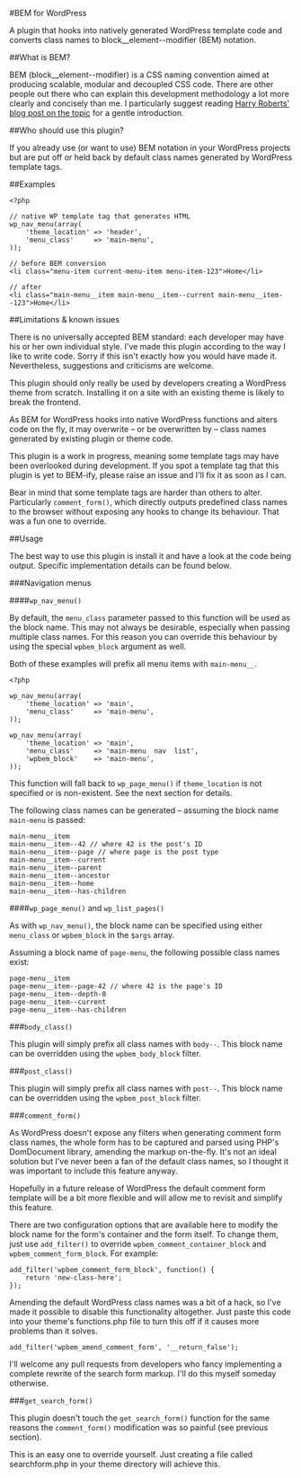 #BEM for WordPress

A plugin that hooks into natively generated WordPress template code and converts class names to block__element--modifier (BEM) notation.

##What is BEM?

BEM (block__element--modifier) is a CSS naming convention aimed at producing scalable, modular and decoupled CSS code. There are other people out there who can explain this development methodology a lot more clearly and concisely than me. I particularly suggest reading [Harry Roberts' blog post on the topic](http://csswizardry.com/2013/01/mindbemding-getting-your-head-round-bem-syntax/) for a gentle introduction.

##Who should use this plugin?

If you already use (or want to use) BEM notation in your WordPress projects but are put off or held back by default class names generated by WordPress template tags.

##Examples

	<?php
	
	// native WP template tag that generates HTML
	wp_nav_menu(array(
		'theme_location' => 'header',
		'menu_class'     => 'main-menu',
	));
	
	// before BEM conversion
	<li class="menu-item current-menu-item menu-item-123">Home</li>
	
	// after
	<li class="main-menu__item main-menu__item--current main-menu__item--123">Home</li>

##Limitations & known issues

There is no universally accepted BEM standard: each developer may have his or her own individual style. I've made this plugin according to the way I like to write code. Sorry if this isn't exactly how you would have made it. Nevertheless, suggestions and criticisms are welcome.

This plugin should only really be used by developers creating a WordPress theme from scratch. Installing it on a site with an existing theme is likely to break the frontend.

As BEM for WordPress hooks into native WordPress functions and alters code on the fly, it may overwrite – or be overwritten by – class names generated by existing plugin or theme code.

This plugin is a work in progress, meaning some template tags may have been overlooked during development. If you spot a template tag that this plugin is yet to BEM-ify, please raise an issue and I'll fix it as soon as I can.

Bear in mind that some template tags are harder than others to alter. Particularly `comment_form()`, which directly outputs predefined class names to the browser without exposing any hooks to change its behaviour. That was a fun one to override.

##Usage

The best way to use this plugin is install it and have a look at the code being output. Specific implementation details can be found below.

###Navigation menus

####`wp_nav_menu()`

By default, the `menu_class` parameter passed to this function will be used as the block name. This may not always be desirable, especially when passing multiple class names. For this reason you can override this behaviour by using the special `wpbem_block` argument as well.

Both of these examples will prefix all menu items with `main-menu__`.

	<?php
	
	wp_nav_menu(array(
		'theme_location' => 'main',
		'menu_class'     => 'main-menu',
	));
	
	wp_nav_menu(array(
		'theme_location' => 'main',
		'menu_class'     => 'main-menu  nav  list',
		'wpbem_block'    => 'main-menu',
	));

This function will fall back to `wp_page_menu()` if `theme_location` is not specified or is non-existent. See the next section for details.

The following class names can be generated – assuming the block name `main-menu` is passed:

	main-menu__item
	main-menu__item--42 // where 42 is the post's ID
	main-menu__item--page // where page is the post type
	main-menu__item--current
	main-menu__item--parent
	main-menu__item--ancestor
	main-menu__item--home
	main-menu__item--has-children

####`wp_page_menu()` and `wp_list_pages()`

As with `wp_nav_menu()`, the block name can be specified using either `menu_class` or `wpbem_block` in the `$args` array.

Assuming a block name of `page-menu`, the following possible class names exist:

	page-menu__item
	page-menu__item--page-42 // where 42 is the page's ID
	page-menu__item--depth-0
	page-menu__item--current
	page-menu__item--has-children

###`body_class()`

This plugin will simply prefix all class names with `body--`. This block name can be overridden using the `wpbem_body_block` filter.

###`post_class()`

This plugin will simply prefix all class names with `post--`. This block name can be overridden using the `wpbem_post_block` filter.

###`comment_form()`

As WordPress doesn't expose any filters when generating comment form class names, the whole form has to be captured and parsed using PHP's DomDocument library, amending the markup on-the-fly. It's not an ideal solution but I've never been a fan of the default class names, so I thought it was important to include this feature anyway.

Hopefully in a future release of WordPress the default comment form template will be a bit more flexible and will allow me to revisit and simplify this feature.

There are two configuration options that are available here to modify the block name for the form's container and the form itself. To change them, just use `add_filter()` to override `wpbem_comment_container_block` and `wpbem_comment_form_block`. For example:

	add_filter('wpbem_comment_form_block', function() {
		return 'new-class-here';
	});

Amending the default WordPress class names was a bit of a hack, so I've made it possible to disable this functionality altogether. Just paste this code into your theme's functions.php file to turn this off if it causes more problems than it solves.

	add_filter('wpbem_amend_comment_form', '__return_false');

I'll welcome any pull requests from developers who fancy implementing a complete rewrite of the search form markup. I'll do this myself someday otherwise.

###`get_search_form()`

This plugin doesn't touch the `get_search_form()` function for the same reasons the `comment_form()` modification was so painful (see previous section).

This is an easy one to override yourself. Just creating a file called searchform.php in your theme directory will achieve this.